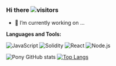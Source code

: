 ### Hi there ![visitors](https://visitor-badge.laobi.icu/badge?page_id=pony13500815917)

- 🔭 I’m currently working on ...


**Languages and Tools:**

![JavaScript](https://img.shields.io/badge/-JavaScript-%23F7DF1C?style=flat-square&logo=javascript)
![Solidity](https://img.shields.io/badge/-Solidity-%23F7DF1C?style=flat-square&logo=solidity)
![React](https://img.shields.io/badge/-React-%23282C34?style=flat-square&logo=react)
![Node.js](https://img.shields.io/badge/-Node.js-%232c3e50?style=flat-square&logo=node.js)


![Pony GitHub stats](https://github-readme-stats.vercel.app/api?username=pony13500815917&count_private=true&show_icons=true&theme=highcontrast)
[![Top Langs](https://github-readme-stats.vercel.app/api/top-langs/?username=pony13500815917&layout=compact)](https://github.com/anuraghazra/github-readme-stats)
